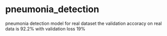 # pneumonia_detection
pneumonia detection model for real dataset
the validation accoracy on real data is 92.2% with validation loss 19%
